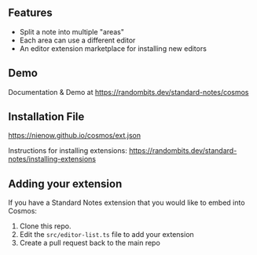 ## Features

* Split a note into multiple "areas"
* Each area can use a different editor
* An editor extension marketplace for installing new editors

## Demo

Documentation & Demo at https://randombits.dev/standard-notes/cosmos

## Installation File

https://nienow.github.io/cosmos/ext.json

Instructions for installing extensions: https://randombits.dev/standard-notes/installing-extensions

## Adding your extension

If you have a Standard Notes extension that you would like to embed into Cosmos:

1. Clone this repo.
2. Edit the `src/editor-list.ts` file to add your extension
3. Create a pull request back to the main repo
